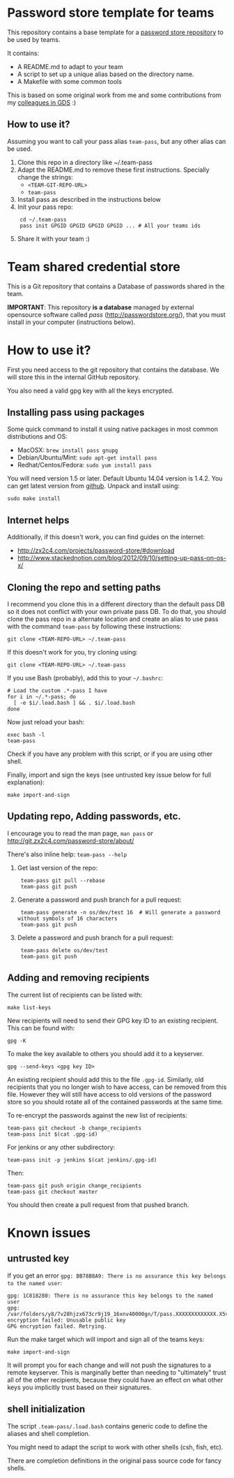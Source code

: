 Password store template for teams
=================================

This repository contains a base template for a
[password store repository](http://passwordstore.org/) to be used by teams.

It contains:
 * A README.md to adapt to your team
 * A script to set up a unique alias based on the directory name.
 * A Makefile with some common tools

This is based on some original work from me and some contributions from
my [colleagues in GDS](https://github.com/alphagov) :)

How to use it?
--------------

Assuming you want to call your pass alias `team-pass`, but any other alias
can be used.

 1. Clone this repo in a directory like ~/.team-pass
 2. Adapt the README.md to remove these first instructions. Specially
    change the strings:
    * `<TEAM-GIT-REPO-URL>`
    * `team-pass`
 3. Install pass as described in the instructions below
 4. Init your pass repo:

```
    cd ~/.team-pass
    pass init GPGID GPGID GPGID GPGID ... # All your teams ids
```
 5. Share it with your team :)


Team shared credential store
============================

This is a Git repository that contains a Database of passwords shared in the team.

**IMPORTANT**: This repository **is a database** managed by external
opensource software called *pass* (http://passwordstore.org/),
that you must install in your computer (instructions below).

How to use it?
==============

First you need access to the git repository that contains the database. We
will store this in the internal GitHub repository.

You also need a valid gpg key with all the keys encrypted.

Installing pass using packages
------------------------------

Some quick command to install it using native packages in most common
distributions and OS:

 * MacOSX: `brew install pass gnupg`
 * Debian/Ubuntu/Mint: `sudo apt-get install pass`
 * Redhat/Centos/Fedora: `sudo yum install pass`

You will need version 1.5 or later. Default Ubuntu 14.04 version is 1.4.2. You
can get latest version from [github](https://github.com/zx2c4/password-store/releases).
Unpack and install using:

    sudo make install

Internet helps
--------------

Additionally, if this doesn't work, you can find guides on the internet:

 * http://zx2c4.com/projects/password-store/#download
 * http://www.stackednotion.com/blog/2012/09/10/setting-up-pass-on-os-x/

Cloning the repo and setting paths
----------------------------------

I recommend you clone this in a different directory than the default pass DB
so it does not conflict with your own private pass DB. To do that, you should
clone the pass repo in a alternate location and create an alias to use pass
with the command `team-pass` by following these instructions:

    git clone <TEAM-REPO-URL> ~/.team-pass

If this doesn't work for you, try cloning using:

    git clone <TEAM-REPO-URL> ~/.team-pass

If you use Bash (probably), add this to your `~/.bashrc`:

    # Load the custom .*-pass I have
    for i in ~/.*-pass; do
      [ -e $i/.load.bash ] && . $i/.load.bash
    done

Now just reload your bash:

    exec bash -l
    team-pass

Check if you have any problem with this script, or if you are using other shell.

Finally, import and sign the keys (see untrusted key issue below for full explanation):

    make import-and-sign

Updating repo, Adding passwords, etc.
-------------------------------------

I encourage you to read the man page, `man pass` or http://git.zx2c4.com/password-store/about/

There's also inline help: `team-pass --help`

1. Get last version of the repo:

        team-pass git pull --rebase
        team-pass git push

2. Generate a password and push branch for a pull request:

        team-pass generate -n os/dev/test 16  # Will generate a password without symbols of 16 characters
        team-pass git push

3. Delete a password and push branch for a pull request:

        team-pass delete os/dev/test
        team-pass git push

Adding and removing recipients
------------------------------

The current list of recipients can be listed with:

    make list-keys

New recipients will need to send their GPG key ID to an existing recipient.
This can be found with:

    gpg -K

To make the key available to others you should add it to a keyserver.

    gpg --send-keys <gpg key ID>

An existing recipient should add this to the file `.gpg-id`. Similarly, old
recipients that you no longer wish to have access, can be removed from this
file. However they will still have access to old versions of the password
store so you should rotate all of the contained passwords at the same time.

To re-encrypt the passwords against the new list of recipients:

    team-pass git checkout -b change_recipients
    team-pass init $(cat .gpg-id)

For jenkins or any other subdirectory:

    team-pass init -p jenkins $(cat jenkins/.gpg-id)

Then:

    team-pass git push origin change_recipients
    team-pass git checkout master

You should then create a pull request from that pushed branch.

Known issues
============

untrusted key
-------------

If you get an error `gpg: BB78B8A9: There is no assurance this key belongs to the named user`:

```
gpg: 1C818280: There is no assurance this key belongs to the named user
gpg: /var/folders/y8/7v28hjzx673cr9j19_16xnv40000gn/T/pass.XXXXXXXXXXXXX.X5vBmbwl/pass.XXXXXXXXXXXXX.EGvtwyJ9: encryption failed: Unusable public key
GPG encryption failed. Retrying.
```

Run the make target which will import and sign all of the teams keys:

    make import-and-sign

It will prompt you for each change and will not push the signatures to a
remote keyserver. This is marginally better than needing to "ultimately"
trust all of the other recipients, because they could have an effect on what
other keys you implicitly trust based on their signatures.

shell initialization
--------------------

The script `.team-pass/.load.bash` contains generic code to define the aliases and shell completion.

You might need to adapt the script to work with other shells (csh, fish, etc).

There are completion definitions in the original pass source code for fancy shells.


